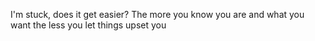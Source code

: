 
I'm stuck, does it get easier?
The more you know you are and what you want the less you let things upset you